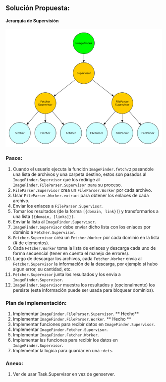## Solución Propuesta:

#### Jerarquia de Supervisión
![jerarquia de supervision](https://raw.githubusercontent.com/juanbono/iasc-elixir-image-finder/master/docs/diagrama_jerarquia.png)

### Pasos:

1.  Cuando el usuario ejecuta la función `ImageFinder.fetch/2` pasandole una lista de archivos y una carpeta destino, estos son pasados al `ImageFinder.Supervisor` que los redirige al `ImageFinder.FileParser.Supervisor` para su proceso.
2.  `FileParser.Supervisor` crea un `FileParser.Worker` por cada archivo.
3.  Usar `FileParser.Worker.extract` para obtener los enlaces de cada archivo.
4.  Enviar los enlaces a `FileParser.Supervisor`.
5.  Tomar los resultados (de la forma `[{domain, link}]`) y transformarlos a una lista `[{domain, [links]}]`.
6.  Enviar la lista al `ImageFinder.Supervisor`.
7.  `ImageFinder.Supervisor` debe enviar dicho lista con los enlaces por dominio a `Fetcher.Supervisor`.
8.  `Fetcher.Supervisor` crea un `Fetcher.Worker` por cada dominio en la lista (# de elementos).
9.  Cada `Fetcher.Worker` toma la lista de enlaces y descarga cada uno de forma secuencial (tener en cuenta el manejo de errores).
10. Luego de descargar los archivos, cada `Fetcher.Worker` envia al `Fetcher.Supervisor` la información de la descarga, por ejemplo si hubo algun error, su cantidad, etc.
11. `Fetcher.Supervisor` junta los resultados y los envia a `ImageFinder.Supervisor`.
12. `ImageFinder.Supervisor` muestra los resultados y (opcionalmente) los persiste (esta información puede ser usada para bloquear dominios).

### Plan de implementación:

1.  Implementar `ImageFinder.FileParser.Supervisor`. ** Hecho**
2.  Implementar `ImageFinder.FileParser.Worker`. ** Hecho **
3.  Implementar funciones para recibir datos en `ImageFinder.Supervisor`.
4.  Implementar `ImageFinder.Fetcher.Supervisor`.
5.  Implementar `ImageFinder.Fetcher.Worker`.
6.  Implementar las funciones para recibir los datos en `ImageFinder.Supervisor`.
7.  Implementar la logica para guardar en una `:dets`.

### Anexo:

1.  Ver de usar Task.Supervisor en vez de genserver.
